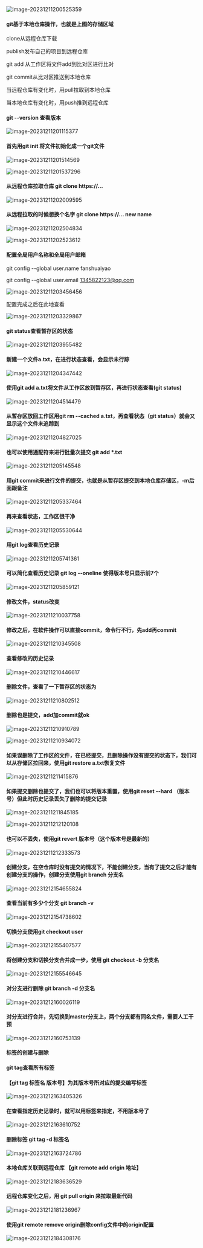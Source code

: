 ![image-20231211200525359](Git命令.assets/image-20231211200525359.png)

#### git基于本地仓库操作，也就是上图的存储区域

clone从远程仓库下载

publish发布自己的项目到远程仓库

git add 从工作区将文件add到比对区进行比对

git commit从比对区推送到本地仓库

当远程仓库有变化时，用pull拉取到本地仓库

当本地仓库有变化时，用push推到远程仓库

#### git --version 查看版本

![image-20231211201115377](Git命令.assets/image-20231211201115377.png)

#### 首先用git init 将文件初始化成一个git文件

![image-20231211201514569](Git命令.assets/image-20231211201514569.png)

![image-20231211201537296](Git命令.assets/image-20231211201537296.png)

#### 从远程仓库拉取仓库 git clone https://...

![image-20231211202009595](Git命令.assets/image-20231211202009595.png)

#### 从远程拉取的时候想换个名字 git clone https://... new name

![image-20231211202504834](Git命令.assets/image-20231211202504834.png)

![image-20231211202523612](Git命令.assets/image-20231211202523612.png)

#### 配置全局用户名称和全局用户邮箱

git config --global user.name fanshuaiyao

git config --global user.email 1345822123@qq.com

![image-20231211203456456](Git命令.assets/image-20231211203456456.png)

配置完成之后在此地查看

![image-20231211203329867](Git命令.assets/image-20231211203329867.png)

#### git status查看暂存区的状态

![image-20231211203955482](Git命令.assets/image-20231211203955482.png)

#### 新建一个文件a.txt，在进行状态查看，会显示未行踪

![image-20231211204347442](Git命令.assets/image-20231211204347442.png)

#### 使用git add a.txt将文件从工作区放到暂存区，再进行状态查看(git status)

![image-20231211204514479](Git命令.assets/image-20231211204514479.png)

#### 从暂存区放回工作区用git rm --cached a.txt，再查看状态（git status）就会又显示这个文件未追踪到

![image-20231211204827025](Git命令.assets/image-20231211204827025.png)

#### 也可以使用通配符来进行批量次提交 git add *.txt

![image-20231211205145548](Git命令.assets/image-20231211205145548.png)

#### 用git commit来进行文件的提交，也就是从暂存区提交到本地仓库存储区，-m后面跟备注

![image-20231211205337464](Git命令.assets/image-20231211205337464.png)

#### 再来查看状态，工作区很干净

![image-20231211205530644](Git命令.assets/image-20231211205530644.png)

#### 用git log查看历史记录

![image-20231211205741361](Git命令.assets/image-20231211205741361.png)

#### 可以简化查看历史记录 git log --oneline 使得版本号只显示前7个

![image-20231211205859121](Git命令.assets/image-20231211205859121.png)

#### 修改文件，status改变

![image-20231211210037758](Git命令.assets/image-20231211210037758.png)

#### 修改之后，在软件操作可以直接commit，命令行不行，先add再commit

![image-20231211210345508](Git命令.assets/image-20231211210345508.png)

#### 查看修改的历史记录

![image-20231211210446617](Git命令.assets/image-20231211210446617.png)

#### 删除文件，查看了一下暂存区的状态为

![image-20231211210802512](Git命令.assets/image-20231211210802512.png)

#### 删除也是提交，add加commit就ok

![image-20231211210910789](Git命令.assets/image-20231211210910789.png)

![image-20231211210934072](Git命令.assets/image-20231211210934072.png)

#### 如果误删除了工作区的文件，在已经提交，且删除操作没有提交的状态下，我们可以从存储区拉回来，使用git restore a.txt恢复文件

![image-20231211211415876](Git命令.assets/image-20231211211415876.png)

#### 如果提交删除也提交了，我们也可以将版本重置，使用git reset --hard （版本号）但此时历史记录丢失了删除的提交记录

![image-20231211211845185](Git命令.assets/image-20231211211845185.png)

![image-20231211212120108](Git命令.assets/image-20231211212120108.png)

#### 也可以不丢失，使用git revert 版本号（这个版本号是最新的）

![image-20231211212333573](Git命令.assets/image-20231211212333573.png)

#### 创建分支，在空仓库时没有提交的情况下，不能创建分支，当有了提交之后才能有创建分支的操作，创建分支使用git branch 分支名

![image-20231212154655824](Git命令.assets/image-20231212154655824.png)

#### 查看当前有多少个分支 git branch -v

![image-20231212154738602](Git命令.assets/image-20231212154738602.png)

#### 切换分支使用git checkout user

![image-20231212155407577](Git命令.assets/image-20231212155407577.png)

#### 将创建分支和切换分支合并成一步，使用 git checkout -b 分支名

![image-20231212155546645](Git命令.assets/image-20231212155546645.png)

#### 对分支进行删除 git branch -d 分支名

![image-20231212160026119](Git命令.assets/image-20231212160026119.png)

#### 对分支进行合并，先切换到master分支上，两个分支都有同名文件，需要人工干预

![image-20231212160753139](Git命令.assets/image-20231212160753139.png)

#### 标签的创建与删除

#### git tag查看所有标签

#### 【git tag 标签名 版本号】为其版本号所对应的提交编写标签

![image-20231212163405326](Git命令.assets/image-20231212163405326.png)

#### 在查看指定历史记录时，就可以用标签来指定，不用版本号了

![image-20231212163610752](Git命令.assets/image-20231212163610752.png)

#### 删除标签 git tag -d 标签名

![image-20231212163724786](Git命令.assets/image-20231212163724786.png)

#### 本地仓库关联到远程仓库 【git remote add origin 地址】

![image-20231212183636529](Git命令.assets/image-20231212183636529.png)

#### 远程仓库变化之后，用 git pull origin 来拉取最新代码

![image-20231212181236967](Git命令.assets/image-20231212181236967.png)

#### 使用git remote remove origin删除config文件中的origin配置

![image-20231212184308176](Git命令.assets/image-20231212184308176.png)
